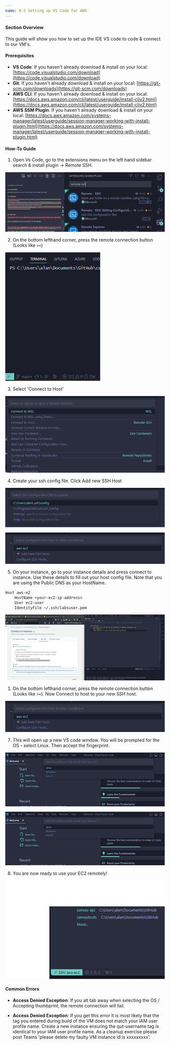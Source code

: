 ```yaml
---
name: 0.5 Setting up VS Code for AWS
---
```


#### Section Overview

This guide will show you how to set up the IDE VS code to code & connect to our VM's.


#### Prerequisites

- **VS Code**: If you haven't already download & install on your local: [https://code.visualstudio.com/download](https://code.visualstudio.com/download)
- **Git**: If you haven't already download & install on your local: [https://git-scm.com/downloads](https://git-scm.com/downloads)
- **AWS CLI**: If you haven't already download & install on your local: [https://docs.aws.amazon.com/cli/latest/userguide/install-cliv2.html](https://docs.aws.amazon.com/cli/latest/userguide/install-cliv2.html)
- **AWS SSM Plugin**: If you haven't already download & install on your local: [https://docs.aws.amazon.com/systems-manager/latest/userguide/session-manager-working-with-install-plugin.html](https://docs.aws.amazon.com/systems-manager/latest/userguide/session-manager-working-with-install-plugin.html)



#### How-To Guide



1. Open Vs Code, go to the extensions menu on the left hand sidebar search & install plugin -> Remote SSH.

![](img_0_5_3_remote_ssh.png)

2. On the bottom lefthand corner, press the remote connection button (Looks like `><`)

![](img_0_5_4_remote.png)

3. Select 'Connect to Host'

![](img_0_5_5_remote.png)


4. Create your ssh config file. Click Add new SSH Host

![](img_0_5_6_remote.png)

![](img_0_5_7_remote.png)

5. On your instance, go to your instance details and press connect to instance. Use these details to fill out your host config file. Note that you are using the Public DNS as your HostName. 

~~~~
Host aws-e2
    HostName <your-ec2-ip-address>
    User ec2-user
    IdentityFile ~/.ssh/labsuser.pem
~~~~

![](img_0_5_10_remote.png)

1. On the bottom lefthand corner, press the remote connection button (Looks like `><`). Now Connect to host to your new SSH host.

![](img_0_5_7_remote.png)

7. This will open up a new VS code window. You will be prompted for the OS - select Linux. Then accept the fingerprint.

![](img_0_5_8_remote.png)

![](img_0_5_9_remote.png)

8. You are now ready to use your EC2 remotely!

![](img_0_5_11_remote.png)

<!-- 1. Open visual VS code, go to the extensions menu on the left hand sidebar search & install plugin -> aws toolkit.

![VS Code Extension](img_0_5_1_vscode_extension.jpg "VS Code Extension")

1. Open the Command Palette (`Ctrl+Shift+P`) and type `AWS: Create Credentials Profile` and press enter. Copy the default json & create a new profile using your credentials from the excel you downloaded on creation of your IAM user profile.

![AWS Credential Profile Creation](img_0_5_2_credential_profile.jpg "AWS Credential Profile Creation")

3. In the bottom right hand corner click on the AWS:profile button. Select from the menu the profile you just created >Select terminal > Start new terminal session. By default it will open a CMD. In the terminal of your choice, Enter `aws ssm start-session --target <your instance Id>` -->

#### Common Errors
- **Access Denied Exception**: If you alt tab away when selecting the OS / Accepting thumbprint, the remote connection will fail.

- **Access Denied Exception**: If you get this error it is most likely that the tag you entered during build of the VM does not match your IAM user profile name. Create a new instance ensuring the qut-username tag is identical to your IAM user profile name.  As a cleanup exercise please post Teams 'please delete my faulty VM instance id is xxxxxxxxx'.




